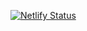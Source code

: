 [![Netlify Status](https://api.netlify.com/api/v1/badges/3fc7db2c-ed81-4e45-9c4c-eb229953b44c/deploy-status)](https://app.netlify.com/sites/daxgpt-ai/deploys)
